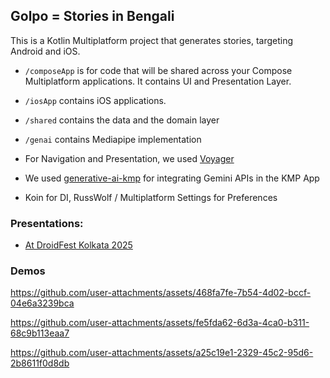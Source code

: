 ## Golpo = Stories in Bengali
This is a Kotlin Multiplatform project that generates stories, targeting Android and iOS.

* `/composeApp` is for code that will be shared across your Compose Multiplatform applications. It contains UI and Presentation Layer.
  

* `/iosApp` contains iOS applications. 

* `/shared` contains the data and the domain layer
* `/genai` contains Mediapipe implementation

* For Navigation and Presentation, we used [Voyager](https://github.com/adrielcafe/voyager)
* We used [generative-ai-kmp](https://github.com/PatilShreyas/generative-ai-kmp) for integrating Gemini APIs in the KMP App
* Koin for DI, RussWolf / Multiplatform Settings for Preferences

### Presentations:
* [At DroidFest Kolkata 2025](https://speakerdeck.com/rivuchk/integrating-gemini-gen-ai-with-kotlin-multiplatform-droidfest-kolkata-2025)

### Demos

https://github.com/user-attachments/assets/468fa7fe-7b54-4d02-bccf-04e6a3239bca

https://github.com/user-attachments/assets/fe5fda62-6d3a-4ca0-b311-68c9b113eaa7

https://github.com/user-attachments/assets/a25c19e1-2329-45c2-95d6-2b8611f0d8db





